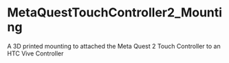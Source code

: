 # MetaQuestTouchController2_Mounting
A 3D printed mounting to attached the Meta Quest 2 Touch Controller to an HTC Vive Controller
